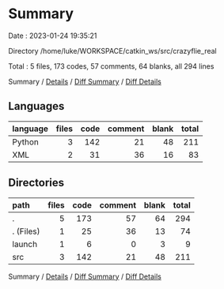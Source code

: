 # Summary

Date : 2023-01-24 19:35:21

Directory /home/luke/WORKSPACE/catkin_ws/src/crazyflie_real

Total : 5 files,  173 codes, 57 comments, 64 blanks, all 294 lines

Summary / [Details](details.md) / [Diff Summary](diff.md) / [Diff Details](diff-details.md)

## Languages
| language | files | code | comment | blank | total |
| :--- | ---: | ---: | ---: | ---: | ---: |
| Python | 3 | 142 | 21 | 48 | 211 |
| XML | 2 | 31 | 36 | 16 | 83 |

## Directories
| path | files | code | comment | blank | total |
| :--- | ---: | ---: | ---: | ---: | ---: |
| . | 5 | 173 | 57 | 64 | 294 |
| . (Files) | 1 | 25 | 36 | 13 | 74 |
| launch | 1 | 6 | 0 | 3 | 9 |
| src | 3 | 142 | 21 | 48 | 211 |

Summary / [Details](details.md) / [Diff Summary](diff.md) / [Diff Details](diff-details.md)